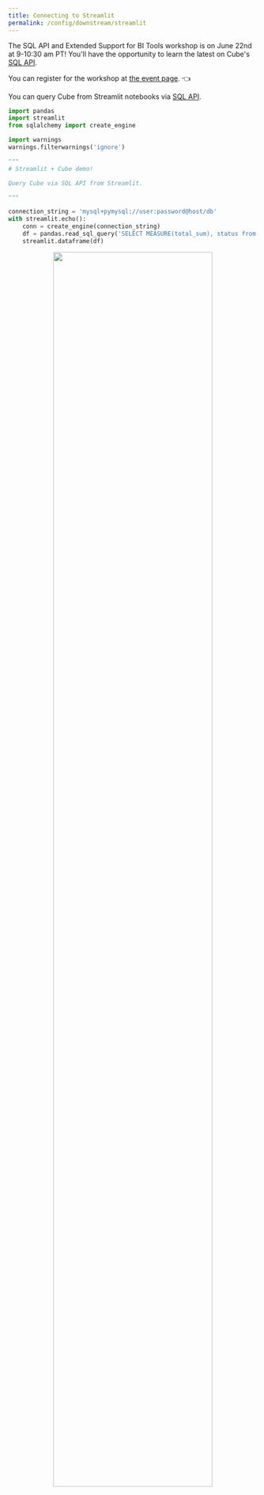 ```yaml
---
title: Connecting to Streamlit
permalink: /config/downstream/streamlit
---
```


<InfoBox>

The SQL API and Extended Support for BI Tools workshop is on June 22nd at 9-10:30 am PT! You'll have the opportunity to learn the latest on Cube's [SQL API](https://cube.dev/blog/expanded-bi-support/). 

You can register for the workshop at [the event page](https://cube.dev/events/sql-api). 👈

</InfoBox>

You can query Cube from Streamlit notebooks via [SQL API][ref-sql-api].

```python
import pandas
import streamlit
from sqlalchemy import create_engine

import warnings
warnings.filterwarnings('ignore')

"""
# Streamlit + Cube demo!

Query Cube via SQL API from Streamlit.

"""

connection_string = 'mysql+pymysql://user:password@host/db'
with streamlit.echo():
    conn = create_engine(connection_string)
    df = pandas.read_sql_query('SELECT MEASURE(total_sum), status from orders GROUP BY status', conn)
    streamlit.dataframe(df)
```

<div style="text-align: center">
  <img
    src="https://raw.githubusercontent.com/cube-js/cube.js/master/docs/content/Configuration/Downstream/streamlit.png"
    style="border: none"
    width="80%"
  />
</div>

[ref-sql-api]: /backend/sql
